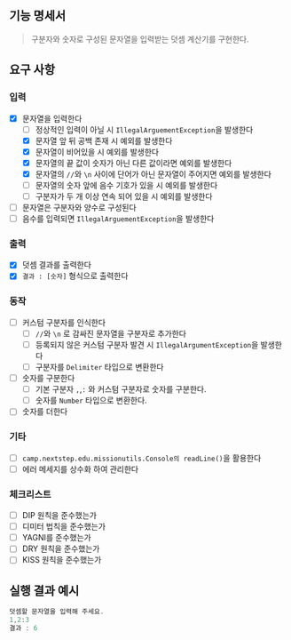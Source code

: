## 기능 명세서 
> 구분자와 숫자로 구성된 문자열을 입력받는 덧셈 계산기를 구현한다.

## 요구 사항 
### 입력
- [x] 문자열을 입력한다
  - [ ] 정상적인 입력이 아닐 시 `IllegalArguementException`을 발생한다
  - [x] 문자열 앞 뒤 공백 존재 시 예외를 발생한다 
  - [x] 문자열이 비어있을 시 예외를 발생한다
  - [x] 문자열의 끝 값이 숫자가 아닌 다른 값이라면 예외를 발생한다
  - [x] 문자열의 `//`와 `\n` 사이에 단어가 아닌 문자열이 주어지면 예외를 발생한다
  - [ ] 문자열의 숫자 앞에 음수 기호가 있을 시 예외를 발생한다
  - [ ] 구분자가 두 개 이상 연속 되어 있을 시 예외를 발생한다
- [ ] 문자열은 구분자와 양수로 구성된다
- [ ] 음수를 입력되면 `IllegalArguementException`을 발생한다

### 출력
- [x] 덧셈 결과를 출력한다
- [x] `결과 : [숫자]` 형식으로 출력한다

### 동작 
- [ ] 커스텀 구분자를 인식한다
  - [ ] `//`와 `\n` 로 감싸진 문자열을 구분자로 추가한다
  - [ ] 등록되지 않은 커스텀 구분자 발견 시 `IllegalArgumentException`을 발생한다
  - [ ] 구분자를 `Delimiter` 타입으로 변환한다
- [ ] 숫자를 구분한다
  - [ ] 기본 구분자 `,`,`:` 와 커스텀 구분자로 숫자를 구분한다.
  - [ ] 숫자를 `Number` 타입으로 변환한다.
- [ ] 숫자를 더한다

### 기타 
- [ ] `camp.nextstep.edu.missionutils.Console의 readLine()`을 활용한다
- [ ] 에러 메세지를 상수화 하여 관리한다 

### 체크리스트 
- [ ] DIP 원칙을 준수했는가
- [ ] 디미터 법칙을 준수했는가
- [ ] YAGNI를 준수했는가
- [ ] DRY 원칙을 준수했는가
- [ ] KISS 원칙을 준수했는가

## 실행 결과 예시
```java
덧셈할 문자열을 입력해 주세요.
1,2:3
결과 : 6
```